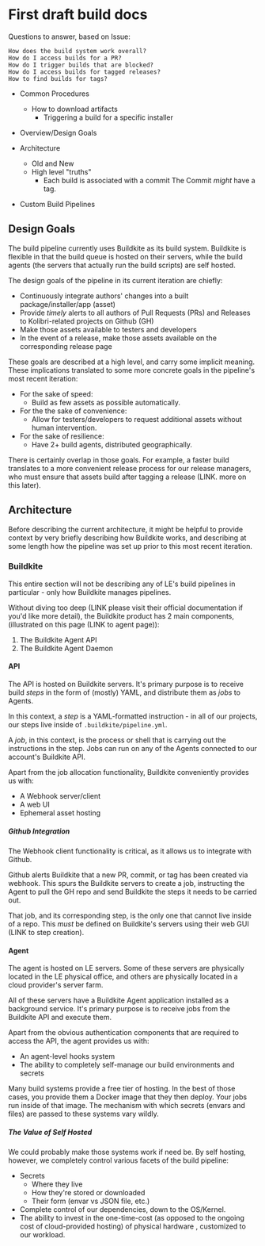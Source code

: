 # First draft build docs

Questions to answer, based on Issue:
```
How does the build system work overall?
How do I access builds for a PR?
How do I trigger builds that are blocked?
How do I access builds for tagged releases?
How to find builds for tags?
```

- Common Procedures
  - How to download artifacts
    - Triggering a build for a specific installer

- Overview/Design Goals
- Architecture
  - Old and New
  - High level "truths"
    - Each build is associated with a commit
      The Commit _might_ have a tag.
- Custom Build Pipelines

## Design Goals
The build pipeline currently uses Buildkite as its build system. Buildkite is flexible in that the build queue is hosted on their servers, while the build agents (the servers that actually run the build scripts) are self hosted.

The design goals of the pipeline in its current iteration are chiefly:
- Continuously integrate authors' changes into a built package/installer/app (asset)
- Provide *timely* alerts to all authors of Pull Requests (PRs) and Releases to Kolibri-related projects on Github (GH)
- Make those assets available to testers and developers
- In the event of a release, make those assets available on the corresponding release page

These goals are described at a high level, and carry some implicit meaning. These implications translated to some more concrete goals in the pipeline's most recent iteration:
- For the sake of speed:
  - Build as few assets as possible automatically.
- For the the sake of convenience:
  - Allow for testers/developers to request additional assets without human intervention.
- For the sake of resilience:
  - Have 2+ build agents, distributed geographically.

There is certainly overlap in those goals. For example, a faster build translates to a more convenient release process for our release managers, who must ensure that assets build after tagging a release (LINK. more on this later).

## Architecture
Before describing the current architecture, it might be helpful to provide context by very briefly describing how Buildkite works, and describing at some length how the pipeline was set up prior to this most recent iteration.

### Buildkite
This entire section will not be describing any of LE's build pipelines in particular - only how Buildkite manages pipelines.

 Without diving too deep (LINK please visit their official documentation if you'd like more detail), the Buildkite product has 2 main components, (illustrated on this page (LINK to agent page)):

1. The Buildkite Agent API
2. The Buildkite Agent Daemon

#### API
The API is hosted on Buildkite servers. It's primary purpose is to receive build _steps_ in the form of (mostly) YAML, and distribute them as _jobs_ to Agents.

In this context, a _step_ is a YAML-formatted instruction - in all of our projects, our steps live inside of `.buildkite/pipeline.yml`.

A _job_, in this context, is the process or shell that is carrying out the instructions in the step. Jobs can run on any of the Agents connected to our account's Buildkite API.

Apart from the job allocation functionality, Buildkite conveniently provides us with:
- A Webhook server/client
- A web UI
- Ephemeral asset hosting

##### Github Integration
The Webhook client functionality is critical, as it allows us to integrate with Github.

Github alerts Buildkite that a new PR, commit, or tag has been created via webhook. This spurs the Buildkite servers to create a job, instructing the Agent to pull the GH repo and send Buildkite the steps it needs to be carried out.

That job, and its corresponding step, is the only one that cannot live inside of a repo. This _must_ be defined on Buildkite's servers using their web GUI (LINK to step creation).

#### Agent
The agent is hosted on LE servers. Some of these servers are physically located in the LE physical office, and others are physically located in a cloud provider's server farm.

All of these servers have a Buildkite Agent application installed as a background service. It's primary purpose is to receive jobs from the Buildkite API and execute them.

Apart from the obvious authentication components that are required to access the API, the agent provides us with:
- An agent-level hooks system
- The ability to completely self-manage our build environments and secrets

Many build systems provide a free tier of hosting. In the best of those cases, you provide them a Docker image that they then deploy. Your jobs run inside of that image. The mechanism with which secrets (envars and files) are passed to these systems vary wildly.

##### The Value of Self Hosted
We could probably make those systems work if need be. By self hosting, however, we completely control various facets of the build pipeline:
- Secrets
  - Where they live
  - How they're stored or downloaded
  - Their form (envar vs JSON file, etc.)
- Complete control of our dependencies, down to the OS/Kernel.
- The ability to invest in the one-time-cost (as opposed to the ongoing cost of cloud-provided hosting) of physical hardware , customized to our workload.
